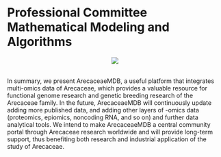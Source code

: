 # Professional Committee Mathematical Modeling and Algorithms

<div align=center>
  <img src="![](https://user-images.githubusercontent.com/47686371/200176716-b16306d6-3e27-42a2-a78b-7927c21408b7.png)">
</div>
<br>

In summary, we present ArecaceaeMDB, a useful platform that integrates multi-omics data of Arecaceae, which provides a valuable resource for functional genome research and genetic breeding research of the Arecaceae family. In the future, ArecaceaeMDB will continuously update adding more published data, and adding other layers of -omics data (proteomics, epiomics, noncoding RNA, and so on) and further data analytical tools. We intend to make ArecaceaeMDB a central community portal through Arecaceae research worldwide and will provide long-term support, thus benefiting both research and industrial application of the study of Arecaceae.
